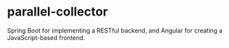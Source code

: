 # parallel-collector
Spring Boot for implementing a RESTful backend, and Angular for creating a JavaScript-based frontend.

